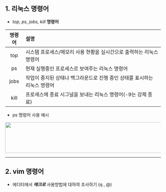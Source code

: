 ## 1. 리눅스 명령어 

- _top, ps, jobs, kill_ __명령어__ 

|명령어|설명|
|:----:|:-------------------------|
|top|시스템 프로세스/메모리 사용 현황을 실시간으로 출력하는 리눅스 명령어|
|ps|현재 실행중인 프로세스르 보여주는 리눅스 명령어|
|jobs|작업이 중지된 상태나 백그라운드로 진행 중인 상태를 표시하는 리눅스 명령어|
|kill|프로세스에 종료 시그널을 보내는 리눅스 명령어(-9는 강제 종료)|

- ps 명령어 사용 예시

<img src = "https://user-images.githubusercontent.com/104217126/171991912-ac36a91e-0dd7-477c-b120-d11cfc4e7757.png" width ="1000" height = "100" >




---
## 2. vim 명령어 

- 에디터에서 ___매크로___ 사용방법에 대하여 조사하기 (q , @)
